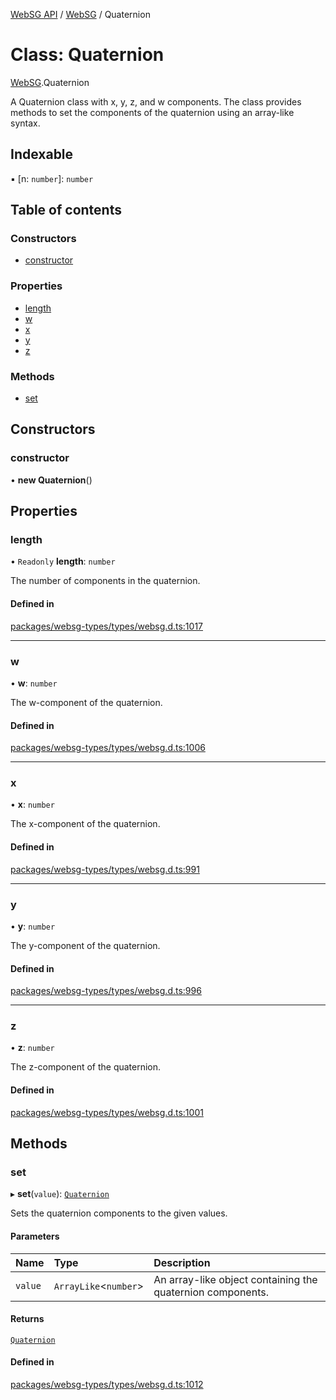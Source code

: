 [WebSG API](../README.md) / [WebSG](../modules/WebSG.md) / Quaternion

# Class: Quaternion

[WebSG](../modules/WebSG.md).Quaternion

A Quaternion class with x, y, z, and w components. The class provides methods to set the components of the quaternion using an array-like syntax.

## Indexable

▪ [n: `number`]: `number`

## Table of contents

### Constructors

- [constructor](WebSG.Quaternion.md#constructor)

### Properties

- [length](WebSG.Quaternion.md#length)
- [w](WebSG.Quaternion.md#w)
- [x](WebSG.Quaternion.md#x)
- [y](WebSG.Quaternion.md#y)
- [z](WebSG.Quaternion.md#z)

### Methods

- [set](WebSG.Quaternion.md#set)

## Constructors

### constructor

• **new Quaternion**()

## Properties

### length

• `Readonly` **length**: `number`

The number of components in the quaternion.

#### Defined in

[packages/websg-types/types/websg.d.ts:1017](https://github.com/thirdroom/thirdroom/blob/3d97b348/packages/websg-types/types/websg.d.ts#L1017)

___

### w

• **w**: `number`

The w-component of the quaternion.

#### Defined in

[packages/websg-types/types/websg.d.ts:1006](https://github.com/thirdroom/thirdroom/blob/3d97b348/packages/websg-types/types/websg.d.ts#L1006)

___

### x

• **x**: `number`

The x-component of the quaternion.

#### Defined in

[packages/websg-types/types/websg.d.ts:991](https://github.com/thirdroom/thirdroom/blob/3d97b348/packages/websg-types/types/websg.d.ts#L991)

___

### y

• **y**: `number`

The y-component of the quaternion.

#### Defined in

[packages/websg-types/types/websg.d.ts:996](https://github.com/thirdroom/thirdroom/blob/3d97b348/packages/websg-types/types/websg.d.ts#L996)

___

### z

• **z**: `number`

The z-component of the quaternion.

#### Defined in

[packages/websg-types/types/websg.d.ts:1001](https://github.com/thirdroom/thirdroom/blob/3d97b348/packages/websg-types/types/websg.d.ts#L1001)

## Methods

### set

▸ **set**(`value`): [`Quaternion`](WebSG.Quaternion.md)

Sets the quaternion components to the given values.

#### Parameters

| Name | Type | Description |
| :------ | :------ | :------ |
| `value` | `ArrayLike`<`number`\> | An array-like object containing the quaternion components. |

#### Returns

[`Quaternion`](WebSG.Quaternion.md)

#### Defined in

[packages/websg-types/types/websg.d.ts:1012](https://github.com/thirdroom/thirdroom/blob/3d97b348/packages/websg-types/types/websg.d.ts#L1012)
